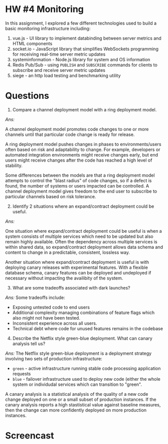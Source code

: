 # HW #4 Monitoring
In this assignment, I explored a few different technologies used to build a basic monitoring infrastructure including:

1. vue.js - UI library to implement databinding between server metrics and HTML components
2. socket.io - JavaScript library that simplifies WebSockets programming for receiving real-time server metric updates
3. systeminformation - Node.js library for system and OS information
4. Redis Pub/Sub - using `PUBLISH` and `SUBSCRIBE` commands for clients to subscribe and receive server metric updates
5. siege - an http load testing and benchmarking utility


# Questions

1. Compare a channel deployment model with a ring deployment model.

_Ans:_ 

A channel deployment model promotes code changes to one or more channels until that particular code change is ready 
for release.

A ring deployment model pushes changes in phases to environments/users often based on risk and adaptability 
to change. For example, developers or automated integration environments might receive changes early, but end users
might receive changes after the code has reached a high level of stability.

Some differences between the models are that a ring deployment model attempts to control the "blast radius" of code
changes, so if a defect is found, the number of systems or users impacted can be controlled. A channel deployment
model gives freedom to the end user to subscribe to particular channels based on risk tolerance.

2. Identify 2 situations where an expand/contract deployment could be useful.

_Ans:_

One situation where expand/contract deployment could be useful is when a system consists of multiple services which
need to be updated but also remain highly available. Often the dependency across multiple services is within shared 
data, so expand/contract deployment allows data schema and content to change in a predictable, consistent, lossless 
way.

Another situation where expand/contract deployment is useful is with deploying canary releases with experimental
features. With a flexible database schema, canary features can be deployed and undeployed if necessary without 
impacting the availibity of the system.



3. What are some tradeoffs associated with dark launches?

_Ans:_ Some tradeoffs include:

* Exposing untested code to end users
* Additional complexity managing combinations of feature flags which also might not have been tested.
* Inconsistent experience across all users.
* Technical debt where code for unused features remains in the codebase


4. Describe the Netflix style green-blue deployment. What can canary analysis tell us?

_Ans:_ The Netflix style green-blue deployment is a deployment strategy involving two sets of production infrastructure:
* `green` - active infrastructure running stable code processing application requests
* `blue` - failover infrastructure used to deploy new code (either the whole system or individudal services which can
           transition to "green".

A canary analysis is a statistical analysis of the quality of a new code change deployed on one or a small subset of 
production instances. If the canary analysis reports a high stastistical value against baseline measures, then the 
change can more confidently deployed on more production instances. 


# Screencast
